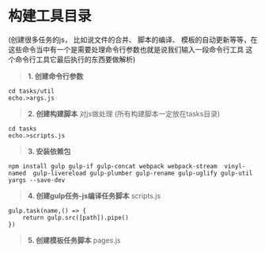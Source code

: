 # 构建工具目录
 (创建很多任务的js， 比如说文件的合并、 脚本的编译、 模板的自动更新等等，在这些命令当中有一个是需要处理命令行参数也就是说我们输入一段命令行工具 这个命令行工具它最后执行的东西要做解析)

> **1. 创建命令行参数**

    cd tasks/util
    echo.>args.js

> **2. 创建构建脚本**
    对js做处理 (所有构建脚本一定放在tasks目录)

    cd tasks
    echo.>scripts.js

> **3. 安装依赖包**

    npm install gulp gulp-if gulp-concat webpack webpack-stream  vinyl-named  gulp-livereload gulp-plumber gulp-rename gulp-uglify gulp-util yargs --save-dev

> **4. 创建gulp任务-js编译任务脚本**
    scripts.js

    gulp.task(name,() => {
        return gulp.src([path]).pipe()
    })

> **5. 创建模板任务脚本**
    pages.js